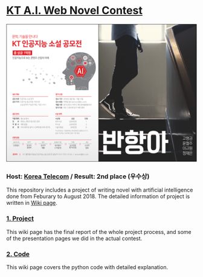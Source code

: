 ﻿
# [KT A.I. Web Novel Contest](https://blog.kt.com/1063)

![](https://github.com/hyungkwonko/novel-generator/blob/master/img/img1.png)

### Host: [Korea Telecom](https://corp.kt.com/) / Result: 2nd place (우수상)

This repository includes a project of writing novel with artificial intelligence done from Feburary to August 2018. The detailed information of project is written in [Wiki page](https://github.com/hyungkwonko/novel-generator/wiki).

### [1. Project](https://github.com/hyungkwonko/novel-generator/wiki/1.-Project)

This wiki page has the final report of the whole project process, and some of the presentation pages we did in the actual contest.


### [2. Code](https://github.com/hyungkwonko/novel-generator/wiki/2.-Code)

This wiki page covers the python code with detailed explanation. 
